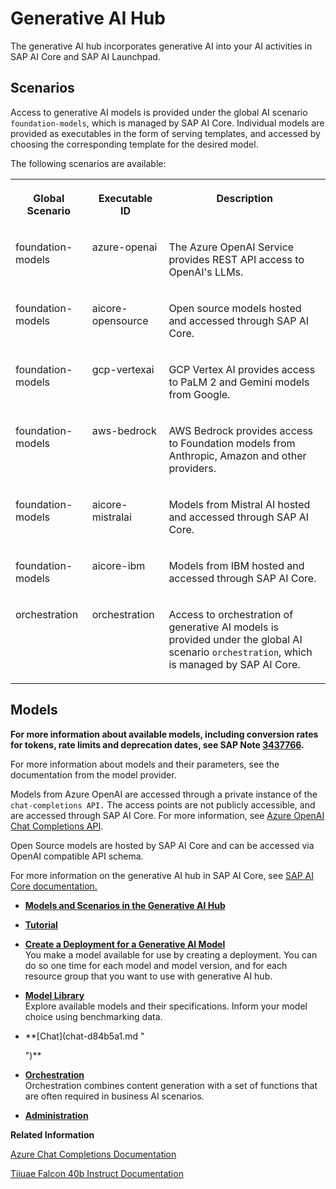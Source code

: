 <!-- loiob0b935b86cc944e2875ba01321ff3fc6 -->

# Generative AI Hub

The generative AI hub incorporates generative AI into your AI activities in SAP AI Core and SAP AI Launchpad.



<a name="loiob0b935b86cc944e2875ba01321ff3fc6__section_k14_k3y_bzb"/>

## Scenarios

Access to generative AI models is provided under the global AI scenario `foundation-models`, which is managed by SAP AI Core. Individual models are provided as executables in the form of serving templates, and accessed by choosing the corresponding template for the desired model.

The following scenarios are available:


<table>
<tr>
<th valign="top">

Global Scenario

</th>
<th valign="top">

Executable ID

</th>
<th valign="top">

Description

</th>
</tr>
<tr>
<td valign="top">

foundation-models

</td>
<td valign="top">

azure-openai

</td>
<td valign="top">

The Azure OpenAI Service provides REST API access to OpenAI's LLMs.

</td>
</tr>
<tr>
<td valign="top">

foundation-models

</td>
<td valign="top">

aicore-opensource

</td>
<td valign="top">

Open source models hosted and accessed through SAP AI Core.

</td>
</tr>
<tr>
<td valign="top">

foundation-models

</td>
<td valign="top">

gcp-vertexai

</td>
<td valign="top">

GCP Vertex AI provides access to PaLM 2 and Gemini models from Google.

</td>
</tr>
<tr>
<td valign="top">

foundation-models

</td>
<td valign="top">

aws-bedrock

</td>
<td valign="top">

AWS Bedrock provides access to Foundation models from Anthropic, Amazon and other providers.

</td>
</tr>
<tr>
<td valign="top">

foundation-models

</td>
<td valign="top">

aicore-mistralai

</td>
<td valign="top">

Models from Mistral AI hosted and accessed through SAP AI Core.

</td>
</tr>
<tr>
<td valign="top">

foundation-models

</td>
<td valign="top">

aicore-ibm

</td>
<td valign="top">

Models from IBM hosted and accessed through SAP AI Core.

</td>
</tr>
<tr>
<td valign="top">

orchestration

</td>
<td valign="top">

orchestration

</td>
<td valign="top">

Access to orchestration of generative AI models is provided under the global AI scenario `orchestration`, which is managed by SAP AI Core.

</td>
</tr>
</table>



<a name="loiob0b935b86cc944e2875ba01321ff3fc6__section_dy5_x3y_bzb"/>

## Models

**For more information about available models, including conversion rates for tokens, rate limits and deprecation dates, see SAP Note [3437766](https://me.sap.com/notes/3437766).**

For more information about models and their parameters, see the documentation from the model provider.



Models from Azure OpenAI are accessed through a private instance of the `chat-completions API.` The access points are not publicly accessible, and are accessed through SAP AI Core. For more information, see [Azure OpenAI Chat Completions API](https://learn.microsoft.com/en-us/azure/ai-services/openai/reference#chat-completions).

Open Source models are hosted by SAP AI Core and can be accessed via OpenAI compatible API schema.

For more information on the generative AI hub in SAP AI Core, see [SAP AI Core documentation.](https://help.sap.com/docs/sap-ai-core/sap-ai-core-service-guide/Generative-AI-Hub)

-   **[Models and Scenarios in the Generative AI Hub](models-and-scenarios-in-the-generative-ai-hub-fef463b.md)**  

-   **[Tutorial](tutorial-c0018f1.md " ")**  

-   **[Create a Deployment for a Generative AI Model](create-a-deployment-for-a-generative-ai-model-96b65bb.md "You make a model available for use by creating a deployment. You can do so one time for each model and model version, and for each
		resource group that you want to use with generative AI hub.")**  
You make a model available for use by creating a deployment. You can do so one time for each model and model version, and for each resource group that you want to use with generative AI hub.
-   **[Model Library](model-library-fce6fea.md "Explore available models and their specifications. Inform your model choice using
		benchmarking data.")**  
Explore available models and their specifications. Inform your model choice using benchmarking data.
-   **[Chat](chat-d84b5a1.md "
		
	")**  

-   **[Orchestration](orchestration-4953dc1.md "Orchestration combines content generation with a set of functions that are often required in business AI scenarios.")**  
Orchestration combines content generation with a set of functions that are often required in business AI scenarios.
-   **[Administration](administration-3d03a2e.md "")**  


**Related Information**  


[Azure Chat Completions Documentation](https://learn.microsoft.com/en-us/azure/ai-services/openai/reference#chat-completions)

[Tiiuae Falcon 40b Instruct Documentation](https://huggingface.co/tiiuae/falcon-40b-instruct)

